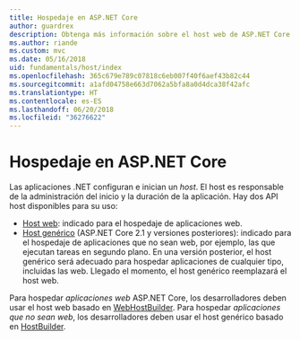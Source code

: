 ```yaml
---
title: Hospedaje en ASP.NET Core
author: guardrex
description: Obtenga más información sobre el host web de ASP.NET Core y el genérico de .NET, los elementos responsables del inicio de las aplicaciones y la administración de la vigencia.
ms.author: riande
ms.custom: mvc
ms.date: 05/16/2018
uid: fundamentals/host/index
ms.openlocfilehash: 365c679e789c07818c6eb007f40f6aef43b82c44
ms.sourcegitcommit: a1afd04758e663d7062a5bfa8a0d4dca38f42afc
ms.translationtype: HT
ms.contentlocale: es-ES
ms.lasthandoff: 06/20/2018
ms.locfileid: "36276622"
---
```

# <a name="host-in-aspnet-core"></a>Hospedaje en ASP.NET Core

Las aplicaciones .NET configuran e inician un *host*. El host es responsable de la administración del inicio y la duración de la aplicación. Hay dos API host disponibles para su uso:

* [Host web](xref:fundamentals/host/web-host): indicado para el hospedaje de aplicaciones web.
* [Host genérico](xref:fundamentals/host/generic-host) (ASP.NET Core 2.1 y versiones posteriores): indicado para el hospedaje de aplicaciones que no sean web, por ejemplo, las que ejecutan tareas en segundo plano. En una versión posterior, el host genérico será adecuado para hospedar aplicaciones de cualquier tipo, incluidas las web. Llegado el momento, el host genérico reemplazará el host web.

Para hospedar *aplicaciones web* ASP.NET Core, los desarrolladores deben usar el host web basado en [WebHostBuilder](/dotnet/api/microsoft.aspnetcore.hosting.iwebhostbuilder). Para hospedar *aplicaciones que no sean web*, los desarrolladores deben usar el host genérico basado en [HostBuilder](/dotnet/api/microsoft.extensions.hosting.hostbuilder).

